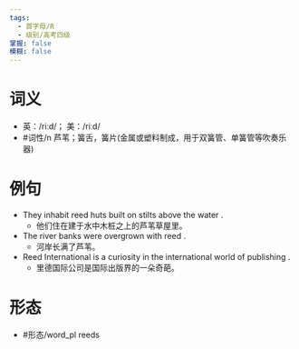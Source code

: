 ```yaml
---
tags:
  - 首字母/R
  - 级别/高考四级
掌握: false
模糊: false
---
```

# 词义
- 英：/riːd/； 美：/riːd/
- #词性/n  芦苇；簧舌，簧片(金属或塑料制成，用于双簧管、单簧管等吹奏乐器)
# 例句
- They inhabit reed huts built on stilts above the water .
	- 他们住在建于水中木桩之上的芦苇草屋里。
- The river banks were overgrown with reed .
	- 河岸长满了芦苇。
- Reed International is a curiosity in the international world of publishing .
	- 里德国际公司是国际出版界的一朵奇葩。
# 形态
- #形态/word_pl reeds
